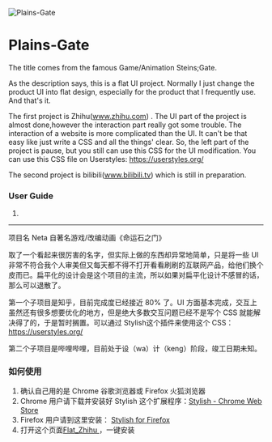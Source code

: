![Plains-Gate](http://pic4.zhimg.com/e0b0f57df6c510302a79c5f5b552f7ab_b.jpg)

# Plains-Gate

The title comes from the famous Game/Animation Steins;Gate.

As the description says, this is a flat UI project. Normally I just change the product UI into flat design, especially for the product that I frequently use. And that's it.

The first project is Zhihu(www.zhihu.com) . The UI part of the project is almost done,however the interaction part really got some trouble. The interaction of a website is more complicated than the UI. It can't be that easy like just write a CSS and all the things' clear. So, the left part of the project is pause, but you still can use this CSS for the UI modification. You can use this CSS file on Userstyles: https://userstyles.org/

The second project is bilibili(www.bilibili.tv) which is still in preparation.

### User Guide
1. 


----

项目名 Neta 自著名游戏/改编动画《命运石之门》

取了一个看起来很厉害的名字，但实际上做的东西却异常地简单，只是将一些 UI 非常不符合我个人审美但又每天都不得不打开看看刷刷的互联网产品，给他们换个皮而已。扁平化的设计会是这个项目的主流，所以如果对扁平化设计不感冒的话，那么可以退散了。

第一个子项目是知乎，目前完成度已经接近 80% 了。UI 方面基本完成，交互上虽然还有很多想要优化的地方，但是绝大多数交互问题已经不是写个 CSS 就能解决得了的，于是暂时搁置。可以通过 Stylish这个插件来使用这个 CSS：https://userstyles.org/

第二个子项目是哔哩哔哩，目前处于设（wa）计（keng）阶段，竣工日期未知。

### 如何使用

1. 确认自己用的是 Chrome 谷歌浏览器或 Firefox 火狐浏览器
2. Chrome 用户请下载并安装好 Stylish 这个扩展程序：[Stylish - Chrome Web Store](https://chrome.google.com/webstore/detail/stylish/fjnbnpbmkenffdnngjfgmeleoegfcffe/)
3. Firefox 用户请到这里安装： [Stylish for Firefox](https://addons.mozilla.org/en-US/firefox/addon/stylish/?src=external-userstyleshome/)
4. 打开这个页面[Flat_Zhihu ](https://userstyles.org/styles/108011/flat-zhihu-v2-1/)，一键安装
